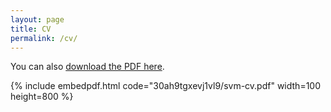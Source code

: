 ```yaml
---
layout: page
title: CV
permalink: /cv/
---
```


You can also [download the PDF here](CV.pdf).

{% include embedpdf.html code="30ah9tgxevj1vl9/svm-cv.pdf" width=100 height=800 %}


